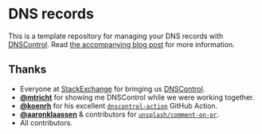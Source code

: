 # DNS records
This is a template repository for managing your DNS records with [DNSControl](https://stackexchange.github.io/dnscontrol/). Read [the accompanying blog post](https://svenluijten.com/manage-your-dns-from-github-with-dnscontrol) for more information.

## Thanks
- Everyone at [StackExchange](https://github.com/StackExchange) for bringing us [DNSControl](https://github.com/StackExchange/dnscontrol).  
- [**@mtricht**](https://github.com/mtricht) for showing me DNSControl while we were working together.
- [**@koenrh**](https://github.com/koenrh) for his excellent [`dnscontrol-action`](https://github.com/koenrh/dnscontrol-action) GitHub Action.
- [**@aaronklaassen**](https://github.com/aaronklaassen) & contributors for [`unsplash/comment-on-pr`](https://github.com/unsplash/comment-on-pr).
- All contributors.
